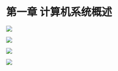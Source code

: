 # 第一章 计算机系统概述 

![](https://pic-go-youdaoyun-image.oss-cn-beijing.aliyuncs.com/pic-go-youdaoyun-image/20200420193847.png)



![](https://pic-go-youdaoyun-image.oss-cn-beijing.aliyuncs.com/pic-go-youdaoyun-image/20200420194235.png)



![](https://pic-go-youdaoyun-image.oss-cn-beijing.aliyuncs.com/pic-go-youdaoyun-image/20200420194349.png)



![](https://pic-go-youdaoyun-image.oss-cn-beijing.aliyuncs.com/pic-go-youdaoyun-image/20200420194425.png)









